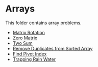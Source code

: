 # Arrays

This folder contains array problems.

* [Matrix Rotation](/Arrays/MatrixRotation/)  
* [Zero Matrix](/Arrays/ZeroMatrix/)  
* [Two Sum](/Arrays/TwoSum/)  
* [Remove Duplicates from Sorted Array](/Arrays/Duplicates/)  
* [Find Pivot Index](Pivot)  
* [Trapping Rain Water](Rain)

[//]: # (These are reference links used in the body of this note and get stripped out when the markdown processor does its job. There is no need to format nicely because it shouldn't be seen. Thanks SO - http://stackoverflow.com/questions/4823468/store-comments-in-markdown-syntax)
